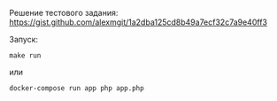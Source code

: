 Решение тестового задания: https://gist.github.com/alexmgit/1a2dba125cd8b49a7ecf32c7a9e40ff3

Запуск:
```
make run
```
или
```
docker-compose run app php app.php
```